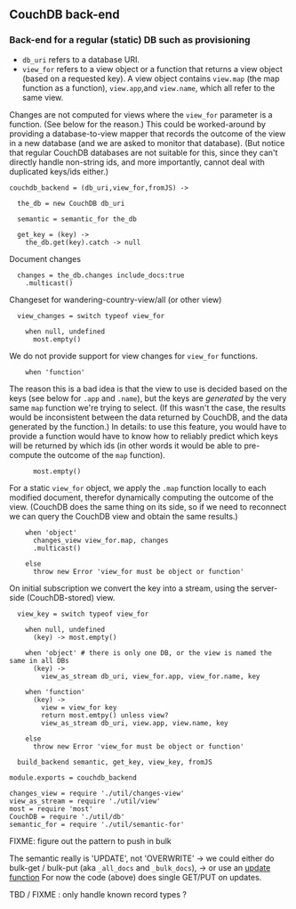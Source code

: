 CouchDB back-end
----------------

### Back-end for a regular (static) DB such as provisioning

- `db_uri` refers to a database URI.
- `view_for` refers to a view object or a function that returns a view object (based on a requested key). A view object contains `view.map` (the map function as a function), `view.app`,and `view.name`, which all refer to the same view.

Changes are not computed for views where the `view_for` parameter is a function. (See below for the reason.) This could be worked-around by providing a database-to-view mapper that records the outcome of the view in a new database (and we are asked to monitor that database). (But notice that regular CouchDB databases are not suitable for this, since they can't directly handle non-string ids, and more importantly, cannot deal with duplicated keys/ids either.)

    couchdb_backend = (db_uri,view_for,fromJS) ->

      the_db = new CouchDB db_uri

      semantic = semantic_for the_db

      get_key = (key) ->
        the_db.get(key).catch -> null

Document changes

      changes = the_db.changes include_docs:true
        .multicast()

Changeset for wandering-country-view/all (or other view)

      view_changes = switch typeof view_for

        when null, undefined
          most.empty()

We do not provide support for view changes for `view_for` functions.

        when 'function'

The reason this is a bad idea is that the view to use is decided based on the keys
(see below for `.app` and `.name`), but the keys are _generated_ by the very
same `map` function we're trying to select. (If this wasn't the case, the results would be
inconsistent between the data returned by CouchDB, and the data generated by the function.)
In details: to use this feature, you would have to provide a function would have to know
how to reliably predict which keys will be returned by which ids (in other words it would
be able to pre-compute the outcome of the `map` function).

          most.empty()

For a static `view_for` object, we apply the `.map` function locally to each modified document,
therefor dynamically computing the outcome of the view. (CouchDB does the same thing on its side,
so if we need to reconnect we can query the CouchDB view and obtain the same results.)

        when 'object'
          changes_view view_for.map, changes
          .multicast()

        else
          throw new Error 'view_for must be object or function'

On initial subscription we convert the key into a stream, using the server-side (CouchDB-stored) view.

      view_key = switch typeof view_for

        when null, undefined
          (key) -> most.empty()

        when 'object' # there is only one DB, or the view is named the same in all DBs
          (key) ->
            view_as_stream db_uri, view_for.app, view_for.name, key

        when 'function'
          (key) ->
            view = view_for key
            return most.emtpy() unless view?
            view_as_stream db_uri, view.app, view.name, key

        else
          throw new Error 'view_for must be object or function'

      build_backend semantic, get_key, view_key, fromJS

    module.exports = couchdb_backend

    changes_view = require './util/changes-view'
    view_as_stream = require './util/view'
    most = require 'most'
    CouchDB = require './util/db'
    semantic_for = require './util/semantic-for'

FIXME: figure out the pattern to push in bulk

The semantic really is 'UPDATE', not 'OVERWRITE'
  → we could either do bulk-get / bulk-put (aka `_all_docs` and `_bulk_docs`),
  → or use an [update function](http://docs.couchdb.org/en/2.1.1/api/ddoc/render.html#db-design-design-doc-update-update-name)
For now the code (above) does single GET/PUT on updates.

TBD / FIXME : only handle known record types ?
